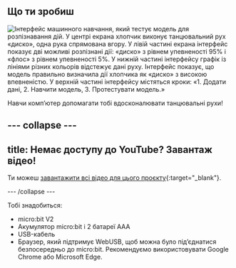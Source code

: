## Що ти зробиш

![Інтерфейс машинного навчання, який тестує модель для розпізнавання дій. У центрі екрана хлопчик виконує танцювальний рух «диско», одна рука спрямована вгору. У лівій частині екрана інтерфейс показує дві можливі розпізнані дії: «диско» з рівнем упевненості 95% і «флос» з рівнем упевненості 5%. У нижній частині інтерфейсу графік із лініями різних кольорів відстежує дані руху. Інтерфейс показує, що модель правильно визначила дії хлопчика як «диско» з високою впевненістю. У верхній частині інтерфейсу містяться кроки: «1. Додати дані, 2. Навчити модель, 3. Протестувати модель.»](images/wywm.png)

Навчи комп’ютер допомагати тобі вдосконалювати танцювальні рухи!

--- collapse ---
---
title: Немає доступу до YouTube? Завантаж відео!
---

Ти можеш [завантажити всі відео для цього проєкту](https://rpf.io/p/uk-UA/dance-detector-go){:target="_blank"}.

--- /collapse ---

Тобі знадобиться:

- micro:bit V2
- Акумулятор micro:bit і 2 батареї AAA
- USB-кабель
- Браузер, який підтримує WebUSB, щоб можна було підʼєднатися безпосередньо до micro:bit. Рекомендуємо використовувати Google Chrome або Microsoft Edge.
